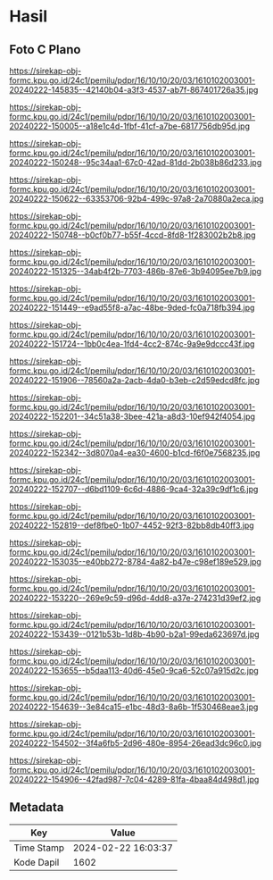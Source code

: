 # Hasil

## Foto C Plano

https://sirekap-obj-formc.kpu.go.id/24c1/pemilu/pdpr/16/10/10/20/03/1610102003001-20240222-145835--42140b04-a3f3-4537-ab7f-867401726a35.jpg

https://sirekap-obj-formc.kpu.go.id/24c1/pemilu/pdpr/16/10/10/20/03/1610102003001-20240222-150005--a18e1c4d-1fbf-41cf-a7be-6817756db95d.jpg

https://sirekap-obj-formc.kpu.go.id/24c1/pemilu/pdpr/16/10/10/20/03/1610102003001-20240222-150248--95c34aa1-67c0-42ad-81dd-2b038b86d233.jpg

https://sirekap-obj-formc.kpu.go.id/24c1/pemilu/pdpr/16/10/10/20/03/1610102003001-20240222-150622--63353706-92b4-499c-97a8-2a70880a2eca.jpg

https://sirekap-obj-formc.kpu.go.id/24c1/pemilu/pdpr/16/10/10/20/03/1610102003001-20240222-150748--b0cf0b77-b55f-4ccd-8fd8-1f283002b2b8.jpg

https://sirekap-obj-formc.kpu.go.id/24c1/pemilu/pdpr/16/10/10/20/03/1610102003001-20240222-151325--34ab4f2b-7703-486b-87e6-3b94095ee7b9.jpg

https://sirekap-obj-formc.kpu.go.id/24c1/pemilu/pdpr/16/10/10/20/03/1610102003001-20240222-151449--e9ad55f8-a7ac-48be-9ded-fc0a718fb394.jpg

https://sirekap-obj-formc.kpu.go.id/24c1/pemilu/pdpr/16/10/10/20/03/1610102003001-20240222-151724--1bb0c4ea-1fd4-4cc2-874c-9a9e9dccc43f.jpg

https://sirekap-obj-formc.kpu.go.id/24c1/pemilu/pdpr/16/10/10/20/03/1610102003001-20240222-151906--78560a2a-2acb-4da0-b3eb-c2d59edcd8fc.jpg

https://sirekap-obj-formc.kpu.go.id/24c1/pemilu/pdpr/16/10/10/20/03/1610102003001-20240222-152201--34c51a38-3bee-421a-a8d3-10ef942f4054.jpg

https://sirekap-obj-formc.kpu.go.id/24c1/pemilu/pdpr/16/10/10/20/03/1610102003001-20240222-152342--3d8070a4-ea30-4600-b1cd-f6f0e7568235.jpg

https://sirekap-obj-formc.kpu.go.id/24c1/pemilu/pdpr/16/10/10/20/03/1610102003001-20240222-152707--d6bd1109-6c6d-4886-9ca4-32a39c9df1c6.jpg

https://sirekap-obj-formc.kpu.go.id/24c1/pemilu/pdpr/16/10/10/20/03/1610102003001-20240222-152819--def8fbe0-1b07-4452-92f3-82bb8db40ff3.jpg

https://sirekap-obj-formc.kpu.go.id/24c1/pemilu/pdpr/16/10/10/20/03/1610102003001-20240222-153035--e40bb272-8784-4a82-b47e-c98ef189e529.jpg

https://sirekap-obj-formc.kpu.go.id/24c1/pemilu/pdpr/16/10/10/20/03/1610102003001-20240222-153220--269e9c59-d96d-4dd8-a37e-274231d39ef2.jpg

https://sirekap-obj-formc.kpu.go.id/24c1/pemilu/pdpr/16/10/10/20/03/1610102003001-20240222-153439--0121b53b-1d8b-4b90-b2a1-99eda623697d.jpg

https://sirekap-obj-formc.kpu.go.id/24c1/pemilu/pdpr/16/10/10/20/03/1610102003001-20240222-153655--b5daa113-40d6-45e0-9ca6-52c07a915d2c.jpg

https://sirekap-obj-formc.kpu.go.id/24c1/pemilu/pdpr/16/10/10/20/03/1610102003001-20240222-154639--3e84ca15-e1bc-48d3-8a6b-1f530468eae3.jpg

https://sirekap-obj-formc.kpu.go.id/24c1/pemilu/pdpr/16/10/10/20/03/1610102003001-20240222-154502--3f4a6fb5-2d96-480e-8954-26ead3dc96c0.jpg

https://sirekap-obj-formc.kpu.go.id/24c1/pemilu/pdpr/16/10/10/20/03/1610102003001-20240222-154906--42fad987-7c04-4289-81fa-4baa84d498d1.jpg


## Metadata

| Key        | Value               |
| ---------- | ------------------- |
| Time Stamp | 2024-02-22 16:03:37 |
| Kode Dapil | 1602                |




